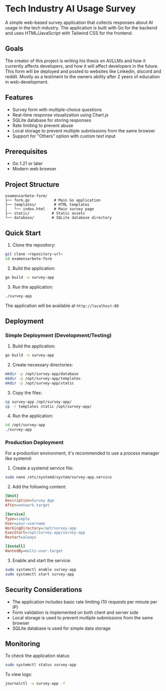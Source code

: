 # Tech Industry AI Usage Survey

A simple web-based survey application that collects responses about AI usage in the tech industry. The application is built with Go for the backend and uses HTML/JavaScript with Tailwind CSS for the frontend.

## Goals

The creator of this project is writing his thesis on AI/LLMs and how it currently affects developers, and how it will affect developers in the future.
This form will be deployed and posted to websites like Linkedin, discord and reddit. Mostly as a testiment to the owners ability after 2 years of education in web-development.

## Features

- Survey form with multiple-choice questions
- Real-time response visualization using Chart.js
- SQLite database for storing responses
- Rate limiting to prevent abuse
- Local storage to prevent multiple submissions from the same browser
- Support for "Others" option with custom text input

## Prerequisites

- Go 1.21 or later
- Modern web browser

## Project Structure

```
examensarbete-form/
├── form.go           # Main Go application
├── templates/        # HTML templates
│   └── index.html    # Main survey page
├── static/          # Static assets
└── database/        # SQLite database directory
```

## Quick Start

1. Clone the repository:
```bash
git clone <repository-url>
cd examensarbete-form
```

2. Build the application:
```bash
go build -o survey-app
```

3. Run the application:
```bash
./survey-app
```

The application will be available at `http://localhost:80`

## Deployment

### Simple Deployment (Development/Testing)

1. Build the application:
```bash
go build -o survey-app
```

2. Create necessary directories:
```bash
mkdir -p /opt/survey-app/database
mkdir -p /opt/survey-app/templates
mkdir -p /opt/survey-app/static
```

3. Copy the files:
```bash
cp survey-app /opt/survey-app/
cp -r templates static /opt/survey-app/
```

4. Run the application:
```bash
cd /opt/survey-app
./survey-app
```

### Production Deployment

For a production environment, it's recommended to use a process manager like systemd:

1. Create a systemd service file:
```bash
sudo nano /etc/systemd/system/survey-app.service
```

2. Add the following content:
```ini
[Unit]
Description=Survey App
After=network.target

[Service]
Type=simple
User=your-username
WorkingDirectory=/opt/survey-app
ExecStart=/opt/survey-app/survey-app
Restart=always

[Install]
WantedBy=multi-user.target
```

3. Enable and start the service:
```bash
sudo systemctl enable survey-app
sudo systemctl start survey-app
```

## Security Considerations

- The application includes basic rate limiting (10 requests per minute per IP)
- Form validation is implemented on both client and server side
- Local storage is used to prevent multiple submissions from the same browser
- SQLite database is used for simple data storage

## Monitoring

To check the application status:
```bash
sudo systemctl status survey-app
```

To view logs:
```bash
journalctl -u survey-app -f
```
